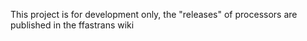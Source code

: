 This project is for development only, the "releases" of processors are published in the ffastrans wiki
